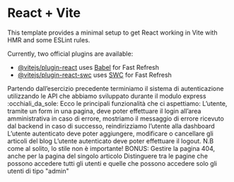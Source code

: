 # React + Vite

This template provides a minimal setup to get React working in Vite with HMR and some ESLint rules.

Currently, two official plugins are available:

- [@vitejs/plugin-react](https://github.com/vitejs/vite-plugin-react/blob/main/packages/plugin-react/README.md) uses [Babel](https://babeljs.io/) for Fast Refresh
- [@vitejs/plugin-react-swc](https://github.com/vitejs/vite-plugin-react-swc) uses [SWC](https://swc.rs/) for Fast Refresh


Partendo dall’esercizio precedente terminiamo il sistema di autenticazione utilizzando le API che abbiamo sviluppato durante il modulo express :occhiali_da_sole:
Ecco le principali funzionalità che ci aspettiamo:
L’utente, tramite un form in una pagina, deve poter effettuare il login all’area amministrativa
in caso di errore, mostriamo il messaggio di errore ricevuto dal backend
in caso di successo, reindirizziamo l’utente alla dashboard
L’utente autenticato deve poter aggiungere, modificare o cancellare gli articoli del blog
L’utente autenticato deve poter effettuare il logout.
N.B come al solito, lo stile non è importante!
BONUS:
Gestire la pagina 404, anche per la pagina del singolo articolo 
Distinguere tra le pagine che possono accedere tutti gli utenti e quelle che possono accedere solo gli utenti di tipo "admin"